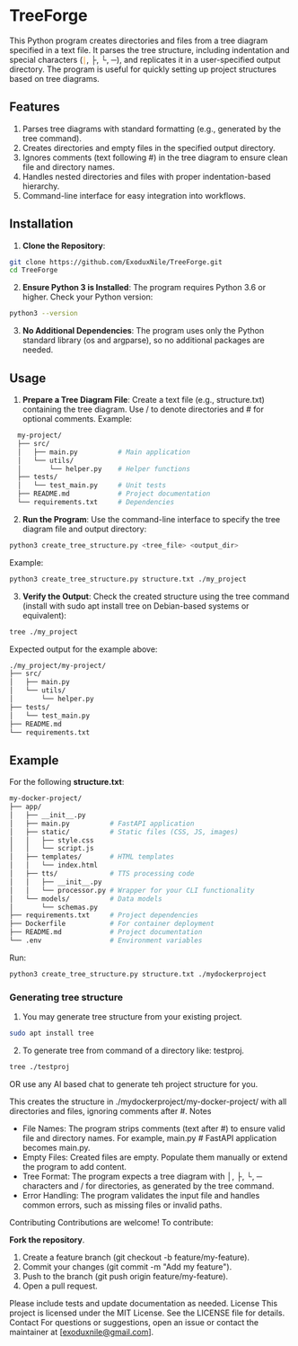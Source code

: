 # TreeForge

This Python program creates directories and files from a tree diagram specified in a text file. It parses the tree structure, including indentation and special characters (<code style="color : darkorange">│</code>, ├, └, ─), and replicates it in a user-specified output directory. The program is useful for quickly setting up project structures based on tree diagrams.

## Features

1. Parses tree diagrams with standard formatting (e.g., generated by the tree command).
2. Creates directories and empty files in the specified output directory.
3. Ignores comments (text following #) in the tree diagram to ensure clean file and directory names.
4. Handles nested directories and files with proper indentation-based hierarchy.
5. Command-line interface for easy integration into workflows.

## Installation

1.  **Clone the Repository**:
```bash
git clone https://github.com/ExoduxNile/TreeForge.git
cd TreeForge
```
2.  **Ensure Python 3 is Installed**: The program requires Python 3.6 or higher. Check your Python version:
```bash
python3 --version
```
3.  **No Additional Dependencies**: The program uses only the Python standard library (os and argparse), so no additional packages are needed.

## Usage

1.  **Prepare a Tree Diagram File**: Create a text file (e.g., structure.txt) containing the tree diagram. Use / to denote directories and # for optional comments. Example:
```bash
  my-project/
  ├── src/
  │   ├── main.py          # Main application
  │   └── utils/
  │       └── helper.py    # Helper functions
  ├── tests/
  │   └── test_main.py     # Unit tests
  ├── README.md            # Project documentation
  └── requirements.txt     # Dependencies
```

2.  **Run the Program**: Use the command-line interface to specify the tree diagram file and output directory:
```bash
python3 create_tree_structure.py <tree_file> <output_dir>
```
Example:
```bash
python3 create_tree_structure.py structure.txt ./my_project
```

3.  **Verify the Output**: Check the created structure using the tree command (install with sudo apt install tree on Debian-based systems or equivalent):
```bash
tree ./my_project
```
Expected output for the example above:
  ```bash
  ./my_project/my-project/
  ├── src/
  │   ├── main.py
  │   └── utils/
  │       └── helper.py
  ├── tests/
  │   └── test_main.py
  ├── README.md
  └── requirements.txt
```
## Example
For the following **structure.txt**:
  ```bash
  my-docker-project/
  ├── app/
  │   ├── __init__.py
  │   ├── main.py          # FastAPI application
  │   ├── static/          # Static files (CSS, JS, images)
  │   │   ├── style.css
  │   │   └── script.js
  │   ├── templates/       # HTML templates
  │   │   └── index.html
  │   ├── tts/             # TTS processing code
  │   │   ├── __init__.py
  │   │   └── processor.py # Wrapper for your CLI functionality
  │   └── models/          # Data models
  │       └── schemas.py
  ├── requirements.txt     # Project dependencies
  ├── Dockerfile           # For container deployment
  ├── README.md            # Project documentation
  └── .env                 # Environment variables
  ```

Run:
```bash
python3 create_tree_structure.py structure.txt ./mydockerproject
```
### Generating tree structure
1.  You may generate tree structure from your existing project.
```bash
sudo apt install tree
```
2.  To generate tree from command of a directory like: testproj.
```bash
tree ./testproj
```
OR use any AI based chat to generate teh project structure for you.

This creates the structure in ./mydockerproject/my-docker-project/ with all directories and files, ignoring comments after #.
Notes

*  File Names: The program strips comments (text after #) to ensure valid file and directory names. For example, main.py # FastAPI application becomes main.py.
*  Empty Files: Created files are empty. Populate them manually or extend the program to add content.
*  Tree Format: The program expects a tree diagram with │, ├, └, ─ characters and / for directories, as generated by the tree command.
*  Error Handling: The program validates the input file and handles common errors, such as missing files or invalid paths.

Contributing
Contributions are welcome! To contribute:

**Fork the repository**.
1.  Create a feature branch (git checkout -b feature/my-feature).
2.  Commit your changes (git commit -m "Add my feature").
3.  Push to the branch (git push origin feature/my-feature).
4.  Open a pull request.

Please include tests and update documentation as needed.
License
This project is licensed under the MIT License. See the LICENSE file for details.
Contact
For questions or suggestions, open an issue or contact the maintainer at [exoduxnile@gmail.com].
